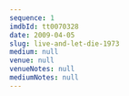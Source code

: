 ```yaml
---
sequence: 1
imdbId: tt0070328
date: 2009-04-05
slug: live-and-let-die-1973
medium: null
venue: null
venueNotes: null
mediumNotes: null
---
```


